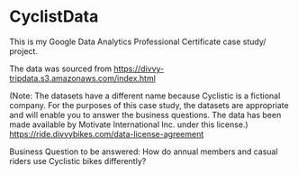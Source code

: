 # CyclistData

This is my Google Data Analytics Professional Certificate case study/ project.

The data was sourced from https://divvy-tripdata.s3.amazonaws.com/index.html

(Note: The datasets have a different name because Cyclistic is a fictional company. For the purposes of this case study, the datasets are appropriate and will enable you to answer the business questions. The data has been made available by Motivate International Inc. under this license.)
https://ride.divvybikes.com/data-license-agreement

Business Question to be answered:
How do annual members and casual riders use Cyclistic bikes differently?
